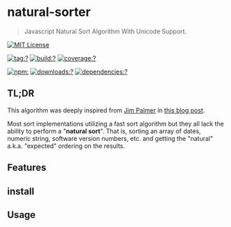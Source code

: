# natural-sorter

> Javascript Natural Sort Algorithm With Unicode Support.

[![MIT License](https://img.shields.io/badge/license-MIT_License-green.svg?style=flat-square)](https://github.com/bubkoo/natural-sort/blob/master/LICENSE)

[![tag:?](https://img.shields.io/github/tag/bubkoo/natural-sort.svg?style=flat-square)](https://github.com/bubkoo/natural-sort/releases)
[![build:?](https://img.shields.io/travis/bubkoo/natural-sort/master.svg?style=flat-square)](https://travis-ci.org/bubkoo/natural-sort)
[![coverage:?](https://img.shields.io/coveralls/bubkoo/natural-sort/master.svg?style=flat-square)](https://coveralls.io/github/bubkoo/natural-sort)

[![npm:](https://img.shields.io/npm/v/natural-sorter.svg?style=flat-square)](https://www.npmjs.com/packages/natural-sorter)
[![downloads:?](https://img.shields.io/npm/dm/natural-sorter.svg?style=flat-square)](https://www.npmjs.com/packages/natural-sorter)
[![dependencies:?](https://img.shields.io/david/bubkoo/natural-sorter.svg?style=flat-square)](https://david-dm.org/bubkoo/natural-sorter)

## TL;DR

This algorithm was deeply inspired from [Jim Palmer](http://www.linkedin.com/in/jimbob) in [this blog post](http://www.overset.com/2008/09/01/javascript-natural-sort-algorithm/).

Most sort implementations utilizing a fast sort algorithm but they all lack the ability to perform a "**natural sort**". That is, sorting an array of dates, numeric string, software version numbers, etc. and getting the "natural" a.k.a. "expected" ordering on the results. 

## Features

## install

## Usage


